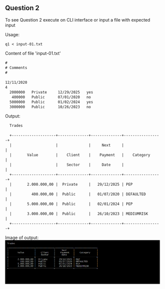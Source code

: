 ﻿## Question 2

To see Question 2 execute on CLI interface or input a file with expected input

Usage:
```
q1 < input-01.txt
```

Content of file 'input-01.txt'
```
#
# Comments
# 

12/11/2020
4
  2000000	Private		12/29/2025   yes
   400000	Public		07/01/2020   no
  5000000	Public		01/02/2024   yes
  3000000	Public		10/26/2023   no
```

Output:
```
  Trades

  +--------------------+--------------+--------------+-----------------+
  |                    |              |     Next     |                 |
  |       Value        |    Client    |    Payment   |    Category     |
  |                    |    Sector    |     Date     |                 |
  +--------------------+--------------+--------------+-----------------+
  |       2.000.000,00 |  Private     |   29/12/2025 | PEP             |
  |         400.000,00 |  Public      |   01/07/2020 | DEFAULTED       |
  |       5.000.000,00 |  Public      |   02/01/2024 | PEP             |
  |       3.000.000,00 |  Public      |   26/10/2023 | MEDIUMRISK      |
  +--------------------+--------------+--------------+-----------------+
```

Image of output:  
![Output](../../../screenshots/screenshot-002.png)


